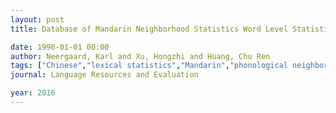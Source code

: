 ```yaml
---
layout: post
title: Database of Mandarin Neighborhood Statistics Word Level Statistics

date: 1996-01-01 00:00
author: Neergaard, Karl and Xu, Hongzhi and Huang, Chu Ren
tags: ["Chinese","lexical statistics","Mandarin","phonological neighborhood density"]
journal: Language Resources and Evaluation

year: 2016
---
```



